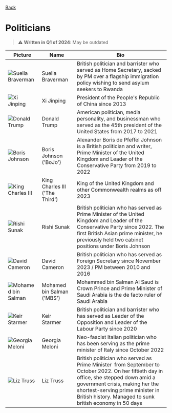[Back](../Themed/4%20-%20The%20World%20is%20a%20Stage.md)

# Politicians

> :warning: **Written in Q1 of 2024**: May be outdated

| Picture | Name | Bio |
| --- | --- | --- |
|  ![Suella Braverman](https://upload.wikimedia.org/wikipedia/commons/thumb/9/91/Suella_Braverman_Official_Cabinet_Portrait%2C_September_2022_%28cropped%29.jpg/800px-Suella_Braverman_Official_Cabinet_Portrait%2C_September_2022_%28cropped%29.jpg)    | Suella Braverman | British politician and barrister who served as Home Secretary, sacked by PM over a flagship immigration policy wishing to send asylum seekers to Rwanda |
|  ![Xi Jinping](https://upload.wikimedia.org/wikipedia/commons/thumb/b/be/Xi_Jinping_with_Macron_and_Von_der_Leyen_2023.jpg/800px-Xi_Jinping_with_Macron_and_Von_der_Leyen_2023.jpg)    | Xi Jinping | President of the People's Republic of China since 2013 |
| ![Donald Trump](https://upload.wikimedia.org/wikipedia/commons/thumb/5/56/Donald_Trump_official_portrait.jpg/800px-Donald_Trump_official_portrait.jpg)     | Donald Trump | American politician, media personality, and businessman who served as the 45th president of the United States from 2017 to 2021 |
|  ![Boris Johnson](https://upload.wikimedia.org/wikipedia/commons/thumb/7/76/Boris_Johnson_official_portrait_%28cropped%29.jpg/800px-Boris_Johnson_official_portrait_%28cropped%29.jpg)    | Boris Johnson ('BoJo') | Alexander Boris de Pfeffel Johnson is a British politician and writer, Prime Minister of the United Kingdom and Leader of the Conservative Party from 2019 to 2022 |
| ![King Charles III](https://upload.wikimedia.org/wikipedia/commons/a/ac/King_Charles_III_%28July_2023%29.jpg)     | King Charles III ('The Third') | King of the United Kingdom and other Commonwealth realms as off 2023 |
| ![Rishi Sunak](https://upload.wikimedia.org/wikipedia/commons/thumb/a/ab/Portrait_of_Prime_Minister_Rishi_Sunak_%28cropped%29.jpg/800px-Portrait_of_Prime_Minister_Rishi_Sunak_%28cropped%29.jpg)     | Rishi Sunak | British politician who has served as Prime Minister of the United Kingdom and Leader of the Conservative Party since 2022. The first British Asian prime minister, he previously held two cabinet positions under Boris Johnson |
| ![David Cameron](https://upload.wikimedia.org/wikipedia/commons/thumb/d/db/David_Cameron_Official_Portrait_2023_%28cropped%29.jpg/800px-David_Cameron_Official_Portrait_2023_%28cropped%29.jpg)     | David Cameron | British politician who has served as Foreign Secretary since November 2023 / PM between 2010 and 2016 |
|![Mohamed bin Salman](https://upload.wikimedia.org/wikipedia/commons/e/e3/Mohammad_bin_Salman_October_2019_%28cropped%29.jpg)      | Mohamed bin Salman ('MBS') | Mohammed bin Salman Al Saud is Crown Prince and Prime Minister of Saudi Arabia is the de facto ruler of Saudi Arabia |
| ![ Keir Starmer](https://upload.wikimedia.org/wikipedia/commons/thumb/6/62/Official_portrait_of_Keir_Starmer_crop_2.jpg/800px-Official_portrait_of_Keir_Starmer_crop_2.jpg)     | Keir Starmer | British politician and barrister who has served as Leader of the Opposition and Leader of the Labour Party since 2020 |
| ![Georgia Meloni](https://upload.wikimedia.org/wikipedia/commons/thumb/1/1e/Giorgia_Meloni_Official_2023_%28cropped%29.jpg/800px-Giorgia_Meloni_Official_2023_%28cropped%29.jpg)    | Georgia Meloni | Neo-fascist Italian politician who has been serving as the prime minister of Italy since October 2022 |
| ![Liz Truss](https://upload.wikimedia.org/wikipedia/commons/thumb/7/79/Official_portrait_of_Liz_Truss_%28cropped%29.jpg/800px-Official_portrait_of_Liz_Truss_%28cropped%29.jpg)    | Liz Truss | British politician who served as Prime Minister  from September to October 2022. On her fiftieth day in office, she stepped down amid a government crisis, making her the shortest-serving prime minister in British history. Managed to sunk british economy in 50 days |
